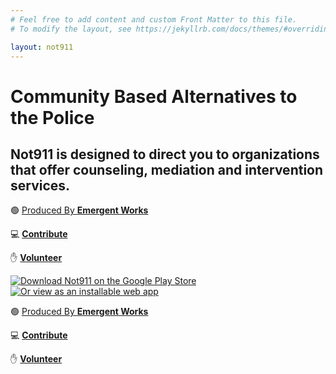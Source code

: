 ```yaml
---
# Feel free to add content and custom Front Matter to this file.
# To modify the layout, see https://jekyllrb.com/docs/themes/#overriding-theme-defaults

layout: not911
---
```


<div class='flex flex-col d:flex-row d:h-screen'>
  <div class='d:w-6/12 flex flex-col p-3 d:p-4'>
    <div
      aria-label="Not 911"
      class='logo d:mr-5 mb-3 d:mb-0'>
    </div>
    <div class="d:h-screen flex flex-col d:justify-center">
      <h1 class="leading-tight text-blue mb-1 font-bold d:pr-5">
        Community Based Alternatives to the Police
      </h1>
      <h2 class="text-base text-gray mb-2 d:mb-3 d:pr-5">
        Not911 is designed to direct you to organizations that offer counseling, mediation and intervention services.
      </h2>
      <p class='text-blue text-sm mb-1 d:hidden'>
        🟢 <a class="underline" href="https://emergentworks.org">
          Produced By <b>Emergent Works</b>
        </a>
      </p>
      <div class='flex mb-2 d:hidden'>
      <p class='text-blue text-sm mr-2'>
        💻 <a class="underline" href="https://github.com/emergentworks/project-not-911">
          <b>Contribute</b>
        </a>
      </p>
      <p class='text-blue text-sm'>
        ✋ <a class="underline" href="https://airtable.com/shr3U34GA1BdMUl8E">
          <b>Volunteer</b>
        </a>
      </p>
      </div>
      <div class='flex flex-row mb-4 d:mb-0'>
        <a href="https://play.google.com/store/apps/details?id=nyc.not911&hl=en_US">
          <img
            class="mr-2"
            alt="Download Not911 on the Google Play Store"
            src="/assets/img/play-store.svg"
          />
        </a>
        <a href="/app">
          <img
            alt="Or view as an installable web app"
            src="/assets/img/pwa.svg"
          />
        </a>
      </div>
    </div>
    <div class="flex">
      <p class='text-blue-1 text-sm mr-2 hidden d:block'>
        🟢 <a
          class="no-underline"
          href="https://emergentworks.org">
          Produced By <b>Emergent Works</b>
        </a>
      </p>
      <p class='text-blue-1 text-sm mr-2 hidden d:block'>
        💻 <a class="underline" href="https://github.com/emergentworks/project-not-911">
          <b>Contribute</b>
        </a>
      </p>
      <p class='text-blue text-sm hidden d:block'>
        ✋ <a class="underline" href="https://airtable.com/shr3U34GA1BdMUl8E">
          <b>Volunteer</b>
        </a>
      </p>
    </div>
  </div>
  <div class='d:w-6/12 flex justify-center bg-mint pt-4'>
    <div
      aria-label="A preview image of the Not 911 app"
      class="phone d:absolute b">
    </div>
  </div>
</div>

